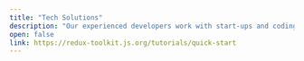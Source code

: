 ```yaml
---
title: "Tech Solutions"
description: "Our experienced developers work with start-ups and coding graduates to innovate digital solutions within industry challenges for public and private sector organisations."
open: false
link: https://redux-toolkit.js.org/tutorials/quick-start
---
```

